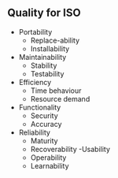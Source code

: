 ## Quality for ISO

- Portability
    - Replace-ability
    - Installability
- Maintainability
    - Stability
    - Testability
- Efficiency
    - Time behaviour
    - Resource demand
- Functionality
    - Security
    - Accuracy
- Reliability
    - Maturity
    - Recoverability
      -Usability
    - Operability
    - Learnability
